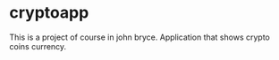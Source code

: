 # cryptoapp

This is a project of course in john bryce. Application that shows crypto coins currency.